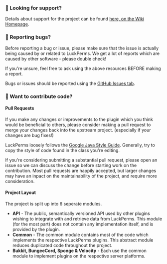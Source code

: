 ### :speech_balloon: Looking for support?

Details about support for the project can be found [here, on the Wiki Homepage](https://github.com/lucko/LuckPerms/wiki#support).

### :bug: Reporting bugs?

Before reporting a bug or issue, please make sure that the issue is actually being caused by or related to LuckPerms. We get a lot of reports which are caused by other software - please double check!

If you're unsure, feel free to ask using the above resources BEFORE making a report.

Bugs or issues should be reported using the [GitHub Issues tab](https://github.com/lucko/LuckPerms/issues).

### :pencil: Want to contribute code?
#### Pull Requests
If you make any changes or improvements to the plugin which you think would be beneficial to others, please consider making a pull request to merge your changes back into the upstream project. (especially if your changes are bug fixes!)

LuckPerms loosely follows the [Google Java Style Guide](https://google.github.io/styleguide/javaguide.html). Generally, try to copy the style of code found in the class you're editing. 

If you're considering submitting a substantial pull request, please open an issue so we can discuss the change before starting work on the contribution. Most pull requests are happily accepted, but larger changes may have an inpact on the maintainability of the project, and require more consideration. 

#### Project Layout
The project is split up into 6 seperate modules.

* **API** - The public, semantically versioned API used by other plugins wishing to integrate with and retrieve data from LuckPerms. This module (for the most part) does not contain any implementation itself, and is provided by the plugin.
* **Common** - The common module contains most of the code which implements the respective LuckPerms plugins. This abstract module reduces duplicated code throughout the project.
* **Bukkit, BungeeCord, Sponge & Velocity** - Each use the common module to implement plugins on the respective server platforms.
